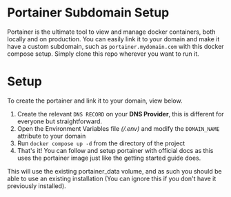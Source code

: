 # Portainer Subdomain Setup

Portainer is the ultimate tool to view and manage docker containers, both locally and on production. You can easily link it to your domain and make it have a custom subdomain, such as `portainer.mydomain.com` with this docker compose setup. Simply clone this repo wherever you want to run it.

# Setup

To create the portainer and link it to your domain, view below.

1.  Create the relevant `DNS RECORD` on your **DNS Provider**, this is different for everyone but straightforward.
2.  Open the Environment Variables file _(/.env)_ and modify the `DOMAIN_NAME` attribute to your domain
3.  Run `docker compose up -d` from the directory of the project
4.  That's it! You can follow and setup portainer with official docs as this uses the portainer image just like the getting started guide does.

This will use the existing portainer_data volume, and as such you should be able to use an existing installation (You can ignore this if you don't have it previously installed).
